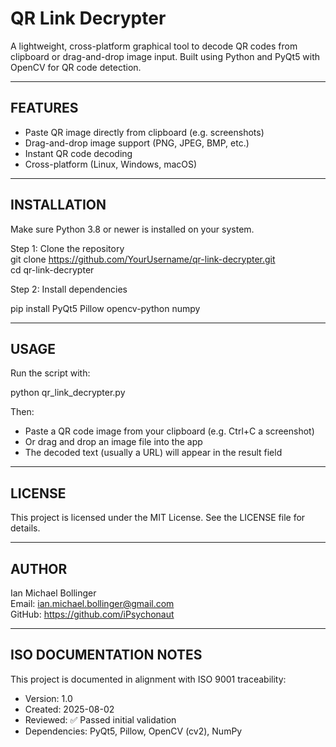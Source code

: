 QR Link Decrypter
=================

A lightweight, cross-platform graphical tool to decode QR codes from clipboard or drag-and-drop image input. Built using Python and PyQt5 with OpenCV for QR code detection.

----------------------
FEATURES  
----------------------

- Paste QR image directly from clipboard (e.g. screenshots)  
- Drag-and-drop image support (PNG, JPEG, BMP, etc.)  
- Instant QR code decoding  
- Cross-platform (Linux, Windows, macOS)

----------------------
INSTALLATION  
----------------------

Make sure Python 3.8 or newer is installed on your system.

Step 1: Clone the repository  
git clone https://github.com/YourUsername/qr-link-decrypter.git  
cd qr-link-decrypter

Step 2: Install dependencies

pip install PyQt5 Pillow opencv-python numpy

----------------------
USAGE  
----------------------

Run the script with:

python qr_link_decrypter.py

Then:
- Paste a QR code image from your clipboard (e.g. Ctrl+C a screenshot)
- Or drag and drop an image file into the app
- The decoded text (usually a URL) will appear in the result field

----------------------
LICENSE  
----------------------

This project is licensed under the MIT License. See the LICENSE file for details.

----------------------
AUTHOR  
----------------------

Ian Michael Bollinger  
Email: ian.michael.bollinger@gmail.com  
GitHub: https://github.com/iPsychonaut

----------------------
ISO DOCUMENTATION NOTES  
----------------------

This project is documented in alignment with ISO 9001 traceability:  
- Version: 1.0  
- Created: 2025-08-02  
- Reviewed: ✅ Passed initial validation  
- Dependencies: PyQt5, Pillow, OpenCV (cv2), NumPy
